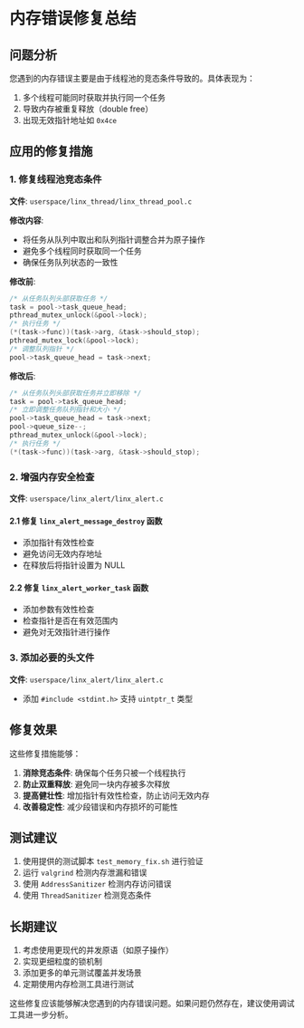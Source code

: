 # 内存错误修复总结

## 问题分析
您遇到的内存错误主要是由于线程池的竞态条件导致的。具体表现为：
1. 多个线程可能同时获取并执行同一个任务
2. 导致内存被重复释放（double free）
3. 出现无效指针地址如 `0x4ce`

## 应用的修复措施

### 1. 修复线程池竞态条件
**文件**: `userspace/linx_thread/linx_thread_pool.c`

**修改内容**:
- 将任务从队列中取出和队列指针调整合并为原子操作
- 避免多个线程同时获取同一个任务
- 确保任务队列状态的一致性

**修改前**:
```c
/* 从任务队列头部获取任务 */
task = pool->task_queue_head;
pthread_mutex_unlock(&pool->lock);
/* 执行任务 */
(*(task->func))(task->arg, &task->should_stop);
pthread_mutex_lock(&pool->lock);
/* 调整队列指针 */
pool->task_queue_head = task->next;
```

**修改后**:
```c
/* 从任务队列头部获取任务并立即移除 */
task = pool->task_queue_head;
/* 立即调整任务队列指针和大小 */
pool->task_queue_head = task->next;
pool->queue_size--;
pthread_mutex_unlock(&pool->lock);
/* 执行任务 */
(*(task->func))(task->arg, &task->should_stop);
```

### 2. 增强内存安全检查
**文件**: `userspace/linx_alert/linx_alert.c`

#### 2.1 修复 `linx_alert_message_destroy` 函数
- 添加指针有效性检查
- 避免访问无效内存地址
- 在释放后将指针设置为 NULL

#### 2.2 修复 `linx_alert_worker_task` 函数
- 添加参数有效性检查
- 检查指针是否在有效范围内
- 避免对无效指针进行操作

### 3. 添加必要的头文件
**文件**: `userspace/linx_alert/linx_alert.c`
- 添加 `#include <stdint.h>` 支持 `uintptr_t` 类型

## 修复效果
这些修复措施能够：
1. **消除竞态条件**: 确保每个任务只被一个线程执行
2. **防止双重释放**: 避免同一块内存被多次释放
3. **提高健壮性**: 增加指针有效性检查，防止访问无效内存
4. **改善稳定性**: 减少段错误和内存损坏的可能性

## 测试建议
1. 使用提供的测试脚本 `test_memory_fix.sh` 进行验证
2. 运行 `valgrind` 检测内存泄漏和错误
3. 使用 `AddressSanitizer` 检测内存访问错误
4. 使用 `ThreadSanitizer` 检测竞态条件

## 长期建议
1. 考虑使用更现代的并发原语（如原子操作）
2. 实现更细粒度的锁机制
3. 添加更多的单元测试覆盖并发场景
4. 定期使用内存检测工具进行测试

这些修复应该能够解决您遇到的内存错误问题。如果问题仍然存在，建议使用调试工具进一步分析。